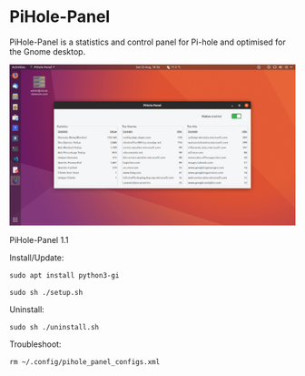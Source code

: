 # PiHole-Panel
PiHole-Panel is a statistics and control panel for Pi-hole and optimised for the Gnome desktop.

![](pihole-panel_preview.png)

PiHole-Panel 1.1

Install/Update:
```
sudo apt install python3-gi
```
```
sudo sh ./setup.sh
```

Uninstall:
```
sudo sh ./uninstall.sh
```

Troubleshoot:
```
rm ~/.config/pihole_panel_configs.xml
```